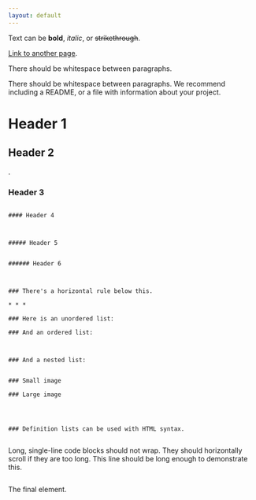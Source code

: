 ```yaml
---
layout: default
---
```


Text can be **bold**, _italic_, or ~~strikethrough~~.

[Link to another page](./another-page.html).

There should be whitespace between paragraphs.

There should be whitespace between paragraphs. We recommend including a README, or a file with information about your project.

# Header 1



## Header 2
.

### Header 3


```

#### Header 4



##### Header 5


###### Header 6



### There's a horizontal rule below this.

* * *

### Here is an unordered list:

### And an ordered list:



### And a nested list:


### Small image

### Large image




### Definition lists can be used with HTML syntax.


```
Long, single-line code blocks should not wrap. They should horizontally scroll if they are too long. This line should be long enough to demonstrate this.
```

```
The final element.
```
